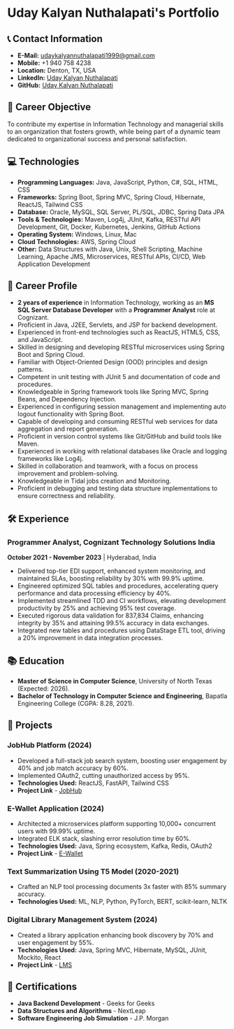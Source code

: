 # Uday Kalyan Nuthalapati's Portfolio


## 📞 **Contact Information**
- **E-Mail:** udaykalyannuthalapati1999@gmail.com
- **Mobile:** +1 940 758 4238
- **Location:** Denton, TX, USA
- **LinkedIn:** [Uday Kalyan Nuthalapati](https://www.linkedin.com/in/uday-kalyan-nuthalapati/)
- **GitHub:** [Uday Kalyan Nuthalapati](https://github.com/UdayKalyanN/UdayKalyanN)

## 🎯 **Career Objective**
To contribute my expertise in Information Technology and managerial skills to an organization that fosters growth, while being part of a dynamic team dedicated to organizational success and personal satisfaction.

## 💻 **Technologies**
- **Programming Languages:** Java, JavaScript, Python, C#, SQL, HTML, CSS
- **Frameworks:** Spring Boot, Spring MVC, Spring Cloud, Hibernate, ReactJS, Tailwind CSS
- **Database:** Oracle, MySQL, SQL Server, PL/SQL, JDBC, Spring Data JPA
- **Tools & Technologies:** Maven, Log4j, JUnit, Kafka, RESTful API Development, Git, Docker, Kubernetes, Jenkins, GitHub Actions
- **Operating System:** Windows, Linux, Mac
- **Cloud Technologies:** AWS, Spring Cloud
- **Other:** Data Structures with Java, Unix, Shell Scripting, Machine Learning, Apache JMS, Microservices, RESTful APIs, CI/CD, Web Application Development

## 🚀 **Career Profile**
- **2 years of experience** in Information Technology, working as an **MS SQL Server Database Developer** with a **Programmer Analyst** role at Cognizant.
- Proficient in Java, J2EE, Servlets, and JSP for backend development.
- Experienced in front-end technologies such as ReactJS, HTML5, CSS, and JavaScript.
- Skilled in designing and developing RESTful microservices using Spring Boot and Spring Cloud.
- Familiar with Object-Oriented Design (OOD) principles and design patterns.
- Competent in unit testing with JUnit 5 and documentation of code and procedures.
- Knowledgeable in Spring framework tools like Spring MVC, Spring Beans, and Dependency Injection.
- Experienced in configuring session management and implementing auto logout functionality with Spring Boot.
- Capable of developing and consuming RESTful web services for data aggregation and report generation.
- Proficient in version control systems like Git/GitHub and build tools like Maven.
- Experienced in working with relational databases like Oracle and logging frameworks like Log4j.
- Skilled in collaboration and teamwork, with a focus on process improvement and problem-solving.
- Knowledgeable in Tidal jobs creation and Monitoring.
- Proficient in debugging and testing data structure implementations to ensure correctness and reliability.

## 🛠️ **Experience**
### Programmer Analyst, Cognizant Technology Solutions India
**October 2021 - November 2023** | Hyderabad, India
- Delivered top-tier EDI support, enhanced system monitoring, and maintained SLAs, boosting reliability by 30% with 99.9% uptime.
- Engineered optimized SQL tables and procedures, accelerating query performance and data processing efficiency by 40%.
- Implemented streamlined TDD and CI workflows, elevating development productivity by 25% and achieving 95% test coverage.
- Executed rigorous data validation for 837,834 Claims, enhancing integrity by 35% and attaining 99.5% accuracy in data exchanges.
- Integrated new tables and procedures using DataStage ETL tool, driving a 20% improvement in data integration processes.

## 📚 **Education**
- **Master of Science in Computer Science**, University of North Texas (Expected: 2026).
- **Bachelor of Technology in Computer Science and Engineering**, Bapatla Engineering College (CGPA: 8.28, 2021).

## 🚀 **Projects**
### JobHub Platform (2024)
- Developed a full-stack job search system, boosting user engagement by 40% and job match accuracy by 60%.
- Implemented OAuth2, cutting unauthorized access by 95%.
- **Technologies Used:** ReactJS, FastAPI, Tailwind CSS
- **Project Link** - [JobHub](https://github.com/UdayKalyanN/JobHub)

### E-Wallet Application (2024)
- Architected a microservices platform supporting 10,000+ concurrent users with 99.99% uptime.
- Integrated ELK stack, slashing error resolution time by 60%.
- **Technologies Used:** Java, Spring ecosystem, Kafka, Redis, OAuth2
- **Project Link** - [E-Wallet](https://github.com/UdayKalyanN/e-wallet-backend)

### Text Summarization Using T5 Model (2020-2021)
- Crafted an NLP tool processing documents 3x faster with 85% summary accuracy.
- **Technologies Used:** ML, NLP, Python, PyTorch, BERT, scikit-learn, NLTK

### Digital Library Management System (2024)
- Created a library application enhancing book discovery by 70% and user engagement by 55%.
- **Technologies Used:** Java, Spring MVC, Hibernate, MySQL, JUnit, Mockito, React
- **Project Link** - [LMS](https://github.com/UdayKalyanN/Library-management-system)

## 📜 **Certifications**
- **Java Backend Development** - Geeks for Geeks
- **Data Structures and Algorithms** - NextLeap
- **Software Engineering Job Simulation** - J.P. Morgan
